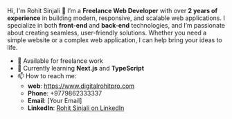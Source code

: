 Hi, I'm Rohit Sinjali 👋
I’m a **Freelance Web Developer** with over **2 years of experience** in building modern, responsive, and scalable web applications. I specialize in both **front-end** and **back-end** technologies, and I’m passionate about creating seamless, user-friendly solutions. Whether you need a simple website or a complex web application, I can help bring your ideas to life.
- 💼 Available for freelance work
- 🌱 Currently learning **Next.js** and **TypeScript**
- 📫 How to reach me: 
  - **web**: https://www.digitalrohitpro.com
  - **Phone**: +9779862333337
  - **Email**: [Your Email]
  - **LinkedIn**: [Rohit Sinjali on LinkedIn](https://www.linkedin.com/in/rohit-sinjali-magar-862788197)
